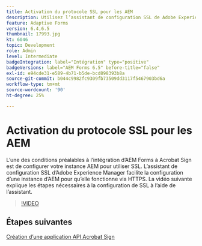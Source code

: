```yaml
---
title: Activation du protocole SSL pour les AEM
description: Utilisez l’assistant de configuration SSL de Adobe Experience Manager pour configurer une instance d’AEM à exécuter via HTTPS.
feature: Adaptive Forms
version: 6.4,6.5
thumbnail: 17993.jpg
kt: 6046
topic: Development
role: Admin
level: Intermediate
badgeIntegration: label="Intégration" type="positive"
badgeVersions: label="AEM Forms 6.5" before-title="false"
exl-id: e94cde31-e589-4b71-b5de-bcd898393b8a
source-git-commit: b044c9982fc9309fb73509dd3117f5467903bd6a
workflow-type: tm+mt
source-wordcount: '90'
ht-degree: 25%

---
```


# Activation du protocole SSL pour les AEM

L’une des conditions préalables à l’intégration d’AEM Forms à Acrobat Sign est de configurer votre instance AEM pour utiliser SSL. L’assistant de configuration SSL d’Adobe Experience Manager facilite la configuration d’une instance d’AEM pour qu’elle fonctionne via HTTPS.
La vidéo suivante explique les étapes nécessaires à la configuration de SSL à l’aide de l’assistant.

>[!VIDEO](https://video.tv.adobe.com/v/17993&learn=on)

## Étapes suivantes

[Création d’une application API Acrobat Sign](./create-adobe-sign-api-application.md)

